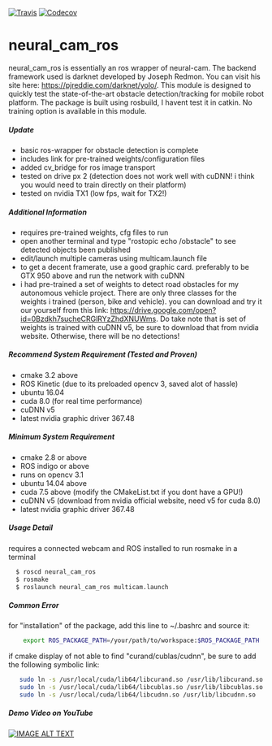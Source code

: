 [![Travis](https://img.shields.io/travis/rust-lang/rust.svg)]()
[![Codecov](https://img.shields.io/codecov/c/github/codecov/example-python.svg)]()
# neural_cam_ros
neural_cam_ros is essentially an ros wrapper of neural-cam. The backend framework used is darknet developed by Joseph Redmon. You can visit his site here: https://pjreddie.com/darknet/yolo/. This module is designed to quickly test the state-of-the-art obstacle detection/tracking for mobile robot platform. The package is built using rosbuild, I havent test it in catkin. No training option is available in this module.

##### Update
  - basic ros-wrapper for obstacle detection is complete
  - includes link for pre-trained weights/configuration files
  - added cv_bridge for ros image transport
  - tested on drive px 2 (detection does not work well with cuDNN! i think you would need to train directly on their platform)
  - tested on nvidia TX1 (low fps, wait for TX2!)

##### Additional Information
  - requires pre-trained weights, cfg files to run
  - open another terminal and type "rostopic echo /obstacle" to see detected objects been published
  - edit/launch multiple cameras using multicam.launch file
  - to get a decent framerate, use a good graphic card. preferably to be GTX 950 above and run the network with cuDNN
  - i had pre-trained a set of weights to detect road obstacles for my autonomous vehicle project. There are only three classes for the weights i trained (person, bike and vehicle). you can download and try it our yourself from this link: https://drive.google.com/open?id=0Bzdkh7sucheCRGlRYzZhdXNUWms. Do take note that is set of weights is trained with cuDNN v5, be sure to download that from nvidia website. Otherwise, there will be no detections!

##### Recommend System Requirement (Tested and Proven)
- cmake 3.2 above
- ROS Kinetic (due to its preloaded opencv 3, saved alot of hassle)
- ubuntu 16.04
- cuda 8.0 (for real time performance)
- cuDNN v5
- latest nvidia graphic driver 367.48

##### Minimum System Requirement
- cmake 2.8 or above
- ROS indigo or above
- runs on opencv 3.1
- ubuntu 14.04 above
- cuda 7.5 above (modify the CMakeList.txt if you dont have a GPU!)
- cuDNN v5 (download from nvidia official website, need v5 for cuda 8.0)
- latest nvidia graphic driver 367.48

##### Usage Detail
requires a connected webcam and ROS installed to run rosmake in a terminal
  ```sh
    $ roscd neural_cam_ros
    $ rosmake
    $ roslaunch neural_cam_ros multicam.launch
 ```


##### Common Error
for "installation" of the package, add this line to ~/.bashrc and source it:

```sh
    export ROS_PACKAGE_PATH=/your/path/to/workspace:$ROS_PACKAGE_PATH
```

if cmake display of not able to find "curand/cublas/cudnn", be sure to add the following symbolic link:

```sh
   sudo ln -s /usr/local/cuda/lib64/libcurand.so /usr/lib/libcurand.so
   sudo ln -s /usr/local/cuda/lib64/libcublas.so /usr/lib/libcublas.so
   sudo ln -s /usr/local/cuda/lib64/libcudnn.so /usr/lib/libcudnn.so
```

##### Demo Video on YouTube
[![IMAGE ALT TEXT](http://img.youtube.com/vi/ZW0B2wk8dPA/0.jpg)](http://www.youtube.com/watch?v=ZW0B2wk8dPA "Yolo Road Obstacle Detector")
